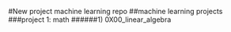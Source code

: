 #New project machine learning repo
##machine learning projects
###project 1: math
######1) 0X00_linear_algebra